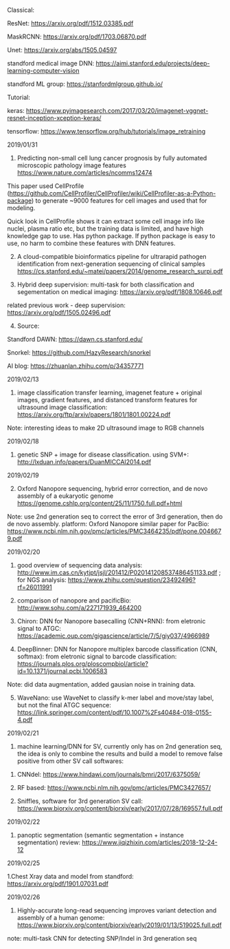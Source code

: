 Classical:

ResNet: https://arxiv.org/pdf/1512.03385.pdf

MaskRCNN: https://arxiv.org/pdf/1703.06870.pdf

Unet: https://arxiv.org/abs/1505.04597

standford medical image DNN: https://aimi.stanford.edu/projects/deep-learning-computer-vision

standford ML group: https://stanfordmlgroup.github.io/


Tutorial:

keras: https://www.pyimagesearch.com/2017/03/20/imagenet-vggnet-resnet-inception-xception-keras/

tensorflow: https://www.tensorflow.org/hub/tutorials/image_retraining


2019/01/31

1. Predicting non-small cell lung cancer prognosis by fully automated microscopic pathology image features https://www.nature.com/articles/ncomms12474

This paper used CellProfile (https://github.com/CellProfiler/CellProfiler/wiki/CellProfiler-as-a-Python-package) to generate ~9000 features for cell images and used that for modeling. 

Quick look in CellProfile shows it can extract some cell image info like nuclei, plasma ratio etc, but the training data is limited, and have high knowledge gap to use. Has python package. If python package is easy to use, no harm to combine these features with DNN features. 

2. A cloud-compatible bioinformatics pipeline for ultrarapid pathogen identification from next-generation sequencing of clinical samples 
https://cs.stanford.edu/~matei/papers/2014/genome_research_surpi.pdf

3. Hybrid deep supervision: multi-task for both classification and segementation on medical imaging: https://arxiv.org/pdf/1808.10646.pdf

related previous work - deep supervision: https://arxiv.org/pdf/1505.02496.pdf

4. Source:

Standford DAWN: https://dawn.cs.stanford.edu/

Snorkel: https://github.com/HazyResearch/snorkel

AI blog: https://zhuanlan.zhihu.com/p/34357771

2019/02/13

1. image classification transfer learning, imagenet feature +  original
images, gradient features, and distanced transform features for ultrasound image classification: https://arxiv.org/ftp/arxiv/papers/1801/1801.00224.pdf

Note: interesting ideas to make 2D ultrasound image to RGB channels

2019/02/18

1. genetic SNP + image for disease classification. using SVM+: http://lxduan.info/papers/DuanMICCAI2014.pdf

2019/02/19

2. Oxford Nanopore sequencing, hybrid error correction, and de novo assembly of a eukaryotic genome https://genome.cshlp.org/content/25/11/1750.full.pdf+html

Note: use 2nd generation seq to correct the error of 3rd generation, then do de novo assembly. platform: Oxford Nanopore
similar paper for PacBio: https://www.ncbi.nlm.nih.gov/pmc/articles/PMC3464235/pdf/pone.0046679.pdf

2019/02/20

1. good overview of sequencing data analysis: http://www.im.cas.cn/kytjpt/jsjl/201412/P020141208537486451133.pdf ; for NGS analysis: https://www.zhihu.com/question/23492496?rf=26011991

2. comparison of nanopore and pacificBio: http://www.sohu.com/a/227171939_464200

3. Chiron: DNN for Nanopore basecalling (CNN+RNN): from eletronic signal to ATGC: https://academic.oup.com/gigascience/article/7/5/giy037/4966989

4. DeepBinner: DNN for Nanopore multiplex barcode classification (CNN, softmax): from eletronic signal to barcode classification: https://journals.plos.org/ploscompbiol/article?id=10.1371/journal.pcbi.1006583

Note: did data augmentation, added gausian noise in training data. 

5. WaveNano: use WaveNet to classify k-mer label and move/stay label, but not the final ATGC sequence: https://link.springer.com/content/pdf/10.1007%2Fs40484-018-0155-4.pdf

2019/02/21

1. machine learning/DNN for SV, currently only has on 2nd generation seq, the idea is only to combine the results and build a model to remove false positive from other SV call softwares:

1) CNNdel: https://www.hindawi.com/journals/bmri/2017/6375059/

2) RF based: https://www.ncbi.nlm.nih.gov/pmc/articles/PMC3427657/

2. Sniffles, software for 3rd generation SV call: https://www.biorxiv.org/content/biorxiv/early/2017/07/28/169557.full.pdf

2019/02/22

1. panoptic segmentation (semantic segmentation + instance segmentation) review: https://www.jiqizhixin.com/articles/2018-12-24-12

2019/02/25

1.Chest Xray data and model from standford: https://arxiv.org/pdf/1901.07031.pdf

2019/02/26

1. Highly-accurate long-read sequencing improves variant detection and assembly of a human genome: https://www.biorxiv.org/content/biorxiv/early/2019/01/13/519025.full.pdf 

note: multi-task CNN for detecting SNP/Indel in 3rd generation seq





